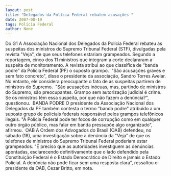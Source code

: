```yaml
---
layout: post
title: "Delegados da Polícia Federal rebatem acusações "
date: 2007-08-19
tags: Polícia Federal
author: None
---
```

Do G1
A Associa&ccedil;&atilde;o Nacional dos Delegados da Pol&iacute;cia Federal rebateu as suspeitas dos ministros do Supremo Tribunal Federal (STF), divulgadas pela revista &quot;Veja&quot;, de que seus telefones estariam grampeados. 
Segundo a reportagem, cinco dos 11 ministros que integram a corte declararam a suspeita de monitoramento. A revista atribui ao que classifica de &ldquo;banda podre&rdquo; da Pol&iacute;cia Federal (PF) o suposto grampo.&nbsp;
&quot;S&atilde;o acusa&ccedil;&otilde;es graves e sem fato concreto&quot;, disse o presidente da associa&ccedil;&atilde;o, Sandro Torres Avelar. No entanto, ele considera preocupante o fato de as suspeitas partirem de ministros do Supremo.&nbsp;
&quot;S&atilde;o acusa&ccedil;&otilde;es in&oacute;cuas, mas, partindo de ministros do Supremo, s&atilde;o preocupantes. Grampo sem autoriza&ccedil;&atilde;o judicial &eacute; crime. Se os ministros t&ecirc;m essa suspeita, por que n&atilde;o fazem a den&uacute;ncia?&quot;, questionou.&nbsp;
BANDA PODRE
O presidente da Associa&ccedil;&atilde;o Nacional dos Delegados da PF tamb&eacute;m contesta o termo &quot;banda podre&quot; atribu&iacute;do a um suposto grupo de policiais federais respons&aacute;vel pelos grampos telef&ocirc;nicos ilegais. 
&quot;A Pol&iacute;cia Federal pode ter focos de corrup&ccedil;&atilde;o como em qualquer outro &oacute;rg&atilde;o p&uacute;blico, mas falar em banda pressup&otilde;e algo organizado&quot;, afirmou.&nbsp;
OAB 
A Ordem dos Advogados do Brasil (OAB) defendeu, no s&aacute;bado (18), uma investiga&ccedil;&atilde;o sobre a den&uacute;ncia da &quot;Veja&quot; de que os telefones de ministros do Supremo Tribunal Federal poderiam estar grampeados. 
&quot;&Eacute; preciso que as autoridades investiguem as den&uacute;ncias apontadas, esclarecendo definitivamente que o lado defendido pela Constitui&ccedil;&atilde;o Federal &eacute; o Estado Democr&aacute;tico de Direito e jamais o Estado Policial. A den&uacute;ncia n&atilde;o pode ficar sem uma resposta clara&quot;, ressaltou o presidente da OAB, Cezar Britto, em nota. 